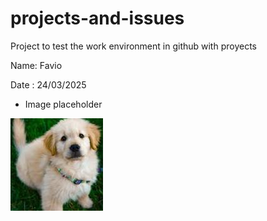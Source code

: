 # projects-and-issues
Project to test the work environment in github with proyects

Name: Favio

Date : 24/03/2025


- Image placeholder

![Alt Text](descarga.jpg)
